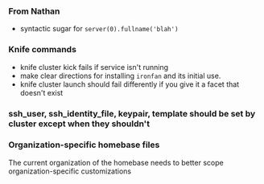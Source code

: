 ### From Nathan
- syntactic sugar for ```server(0).fullname('blah')```

### Knife commands

* knife cluster kick fails if service isn't running
* make clear directions for installing `ironfan` and its initial use.
* knife cluster launch should fail differently if you give it a facet that doesn't exist



### ssh_user, ssh_identity_file, keypair, template should be set by cluster except when they shouldn't

### Organization-specific homebase files

The current organization of the homebase needs to better scope organization-specific customizations
